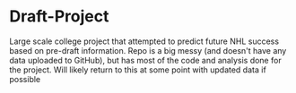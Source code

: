 # Draft-Project

Large scale college project that attempted to predict future NHL success based on pre-draft information. Repo is a big messy (and doesn't have any data uploaded to GitHub), but has most of the code and analysis done for the project. Will likely return to this at some point with updated data if possible
